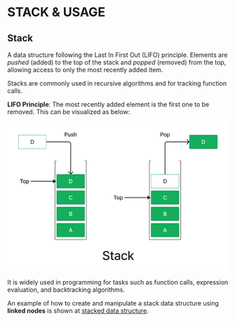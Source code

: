 # STACK & USAGE

## Stack ## 

A data structure following the Last In First Out (LIFO) principle. Elements are *pushed* (added) to the top of the stack and *popped* (removed) from the top, allowing access to only the most recently added item. 

Stacks are commonly used in recursive algorithms and for tracking function calls.

**LIFO Principle**: The most recently added element is the first one to be removed. This can be visualized as below:

![Stack Visualization](/etc/stack-768.png)

It is widely used in programming for tasks such as function calls, expression evaluation, and backtracking algorithms.

An example of how to create and manipulate a stack data structure using **linked nodes** is shown at [stacked data structure](/learn/c_concepts/stack/stack_data_struct.c).